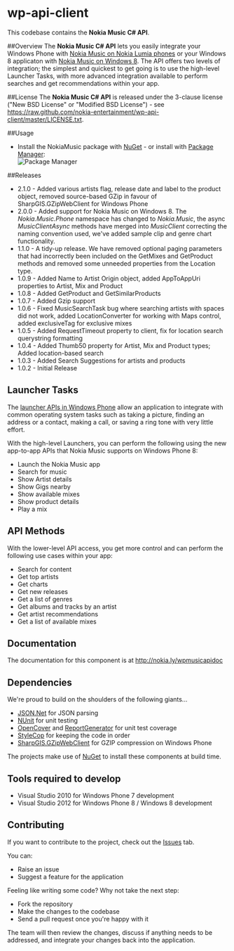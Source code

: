 # wp-api-client

This codebase contains the **Nokia Music C# API**.

##Overview
The **Nokia Music C# API** lets you easily integrate your Windows Phone with [Nokia Music on Nokia Lumia phones](http://www.nokia.com/global/apps/nokia/music/)
or your Windows 8 applicaton with [Nokia Music on Windows 8](http://apps.microsoft.com/windows/en-gb/app/nokia-music/4e9de0ba-ed72-4ffc-866d-cf964def6ddf).
The API offers two levels of integration; the simplest and quickest to get going is to use the high-level Launcher Tasks, with more advanced integration available to perform searches and get recommendations within your app.

##License
The **Nokia Music C# API** is released under the 3-clause license ("New BSD License" or "Modified BSD License") - see <https://raw.github.com/nokia-entertainment/wp-api-client/master/LICENSE.txt>.

##Usage

 - Install the NokiaMusic package with [NuGet](https://nuget.org/packages/NokiaMusic) - or install with [Package Manager](http://docs.nuget.org/docs/start-here/using-the-package-manager-console): <br/>
 ![Package Manager](http://api.ent.nokia.com/assets/nuget.png)
 
##Releases

- 2.1.0 - Added various artists flag, release date and label to the product object, removed source-based GZip in favour of SharpGIS.GZipWebClient for Windows Phone
- 2.0.0 - Added support for Nokia Music on Windows 8. The *Nokia.Music.Phone* namespace has changed to *Nokia.Music*, the async *MusicClientAsync* methods have merged into *MusicClient* correcting the naming convention used, we've added sample clip and genre chart functionality.
- 1.1.0 - A tidy-up release. We have removed optional paging parameters that had incorrectly been included on the GetMixes and GetProduct methods and removed some unneeded properties from the Location type.
- 1.0.9 - Added Name to Artist Origin object, added AppToAppUri properties to Artist, Mix and Product
- 1.0.8 - Added GetProduct and GetSimilarProducts
- 1.0.7 - Added Gzip support
- 1.0.6 - Fixed MusicSearchTask bug where searching artists with spaces did not work, added LocationConverter for working with Maps control, added exclusiveTag for exclusive mixes
- 1.0.5 - Added RequestTimeout property to client, fix for location search querystring formatting
- 1.0.4 - Added Thumb50 property for Artist, Mix and Product types; Added location-based search
- 1.0.3 - Added Search Suggestions for artists and products
- 1.0.2 - Initial Release


## Launcher Tasks
The [launcher APIs in Windows Phone](http://msdn.microsoft.com/en-us/library/windowsphone/develop/ff769550.aspx) allow an application to integrate with common operating system tasks such as taking a picture, finding an address or a contact, making a call, or saving a ring tone with very little effort. 

With the high-level Launchers, you can perform the following using the new app-to-app APIs that Nokia Music supports on Windows Phone 8:

- Launch the Nokia Music app
- Search for music
- Show Artist details
- Show Gigs nearby
- Show available mixes
- Show product details
- Play a mix 
 
## API Methods
With the lower-level API access, you get more control and can perform the following use cases within your app:

- Search for content
- Get top artists
- Get charts
- Get new releases
- Get a list of genres
- Get albums and tracks by an artist
- Get artist recommendations
- Get a list of available mixes

## Documentation
The documentation for this component is at <http://nokia.ly/wpmusicapidoc>

## Dependencies

We're proud to build on the shoulders of the following giants...

 - [JSON.Net](http://json.codeplex.com) for JSON parsing
 - [NUnit](http://nunit.org) for unit testing
 - [OpenCover](https://github.com/sawilde/opencover/) and [ReportGenerator](http://reportgenerator.codeplex.com) for unit test coverage
 - [StyleCop](http://stylecop.codeplex.com) for keeping the code in order
 - [SharpGIS.GZipWebClient](https://github.com/dotMorten/SharpGIS.GZipWebClient) for GZIP compression on Windows Phone
 
The projects make use of [NuGet](http://nuget.org) to install these components at build time.
 
## Tools required to develop

 - Visual Studio 2010 for Windows Phone 7 development
 - Visual Studio 2012 for Windows Phone 8 / Windows 8 development

## Contributing

If you want to contribute to the project, check out the [Issues](https://github.com/nokia-entertainment/wp-api-client/issues) tab.

You can:

 - Raise an issue
 - Suggest a feature for the application

Feeling like writing some code? Why not take the next step:

 - Fork the repository
 - Make the changes to the codebase
 - Send a pull request once you're happy with it

The team will then review the changes, discuss if anything needs to be addressed, and integrate your changes back into the application.


